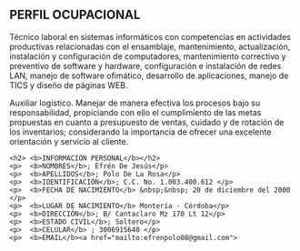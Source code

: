 <!DOCTYPE html>
<html lang="es">
<head>
    <meta charset="UTF-8">
    <meta name="viewport" content="width=device-width, initial-scale=1.0">
    <title>Hoja de vida</title>
</head>
<body>
    <h2><b>PERFIL OCUPACIONAL</b></h2>
    <p>
        Técnico laboral en sistemas informáticos con competencias en actividades productivas relacionadas con el ensamblaje, mantenimiento, actualización, instalación y configuración de computadores, mantenimiento correctivo y preventivo de software y hardware, configuración e instalación de redes LAN, manejo de software ofimático, desarrollo de aplicaciones, manejo de TICS y diseño de páginas WEB.
    </p>
    <p>
        Auxiliar logístico. Manejar de manera efectiva los procesos bajo su responsabilidad, propiciando con ello el cumplimiento de las metas propuestas en cuanto a presupuesto de ventas, cuidado y de rotación de los inventarios; considerando la importancia de ofrecer una excelente orientación y servicio al cliente.
    </p>

    <h2> <b>INFORMACIÓN PERSONAL</b></h2>
    <p>  <b>NOMBRES</b>; Efrén De Jesús</p>
    <p>  <b>APELLIDOS</b>; Polo De La Rosa</p>
    <p>  <b>IDENTIFICACIÓN</b>; C.C. No. 1.003.400.612 </p>
    <p>  <b>FECHA DE NACIMIENTO</b> &nbsp;&nbsp; 20 de diciembre del 2000 </p>
    <p>  <b>LUGAR DE NACIMIENTO</b> Montería - Córdoba</p>
    <p>  <b>DIRECCIÓN</b>; B/ Cantaclaro Mz 170 Lt 12</p>
    <p>  <b>ESTADO CIVIL</b>; Soltero</p>
    <p>  <b>CELULAR</b> ; 3006915640 </p>
    <p>  <b>EMAIL</b><a href="mailto:efrenpolo08@gmail.com">


</body>
</html>
